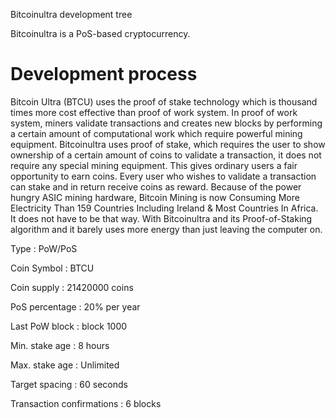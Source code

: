 
Bitcoinultra development tree

Bitcoinultra is a PoS-based cryptocurrency.

Development process
===========================

Bitcoin Ultra (BTCU) uses the proof of stake technology which is thousand times more cost effective than proof of work system. 
In proof of work system, miners validate transactions and creates new blocks by performing a certain amount of computational work which require powerful mining equipment. 
Bitcoinultra uses proof of stake, which requires the user to show ownership of a certain amount of coins to validate a transaction, it does not require any special mining equipment.
 This gives ordinary users a fair opportunity to earn coins. Every user who wishes to validate a transaction can stake and in return receive coins as reward.
                                 Because of the power hungry ASIC mining hardware, Bitcoin Mining is now Consuming More Electricity Than 159 Countries Including Ireland & Most Countries In Africa. It does not have to be that way. With Bitcoinultra and its Proof-of-Staking algorithm and it barely uses more energy than just leaving the computer on.
                                 
   Type : PoW/PoS

Coin Symbol : BTCU

Coin supply : 21420000 coins

PoS percentage : 20% per year

Last PoW block : block 1000

Min. stake age : 8 hours

Max. stake age : Unlimited

Target spacing : 60 seconds

Transaction confirmations : 6 blocks
